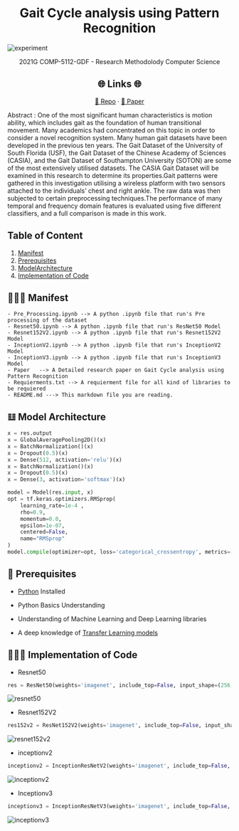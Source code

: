 <p align="center">
  <a href="https://github.com/dhyan1999/CASIA-B-GaitAnalysis" title="Gait Analysis">
  </a>
</p>
<h1 align="center"> Gait Cycle analysis using Pattern Recognition </h1>

![experiment](image/experiment.png)
<p align="center">2021G COMP-5112-GDF - Research Methodolody Computer Science</p>

<h2 align="center">🌐 Links 🌐</h2>
<p align="center">
    <a href="https://github.com/dhyan1999/CASIA-B-GaitAnalysis" title="Gait Analysis">📂 Repo</a>
    ·
    <a href="https://github.com/dhyan1999/CASIA-B-GaitAnalysis/blob/main/Paper/PR_Proposal.pdf" title="Gait Analysis">📄 Paper</a>
</p>

Abstract : One of the most significant human characteristics is motion ability, which includes gait as the foundation of human transitional movement. 
Many academics had concentrated on this topic in order to consider a novel recognition system. Many human gait datasets have been developed in the previous ten years. 
The Gait Dataset of the University of South Florida (USF), the Gait Dataset of the Chinese Academy of Sciences (CASIA), and the Gait Dataset of Southampton University (SOTON) are some of the most extensively utilised datasets.
The CASIA Gait Dataset will be examined in this research to determine its properties.Gait patterns were gathered in this investigation utilising a wireless platform with two sensors attached to the individuals’ chest and right ankle.
The raw data was then subjected to certain preprocessing techniques.The performance of many temporal and frequency domain features is evaluated using five different classifiers, and a full comparison is made in this work.

## Table of Content

1. [Manifest](#-manifest)
2. [Prerequisites](#-prerequisites)
3. [ModelArchitecture](#-model-architecture)
4. [Implementation of Code](##-implementation-of-code)


## 🧑🏻‍🏫 Manifest

```
- Pre_Processing.ipynb --> A python .ipynb file that run's Pre processing of the dataset
- Resnet50.ipynb --> A python .ipynb file that run's ResNet50 Model
- Resnet152V2.ipynb --> A python .ipynb file that run's Resnet152V2 Model
- InceptionV2.ipynb --> A python .ipynb file that run's InceptionV2 Model
- InceptionV3.ipynb --> A python .ipynb file that run's InceptionV3 Model
- Paper   --> A Detailed research paper on Gait Cycle analysis using Pattern Recognition
- Requierments.txt --> A requierment file for all kind of libraries to be requiered
- README.md ---> This markdown file you are reading.
```

## 𝌭 Model Architecture

```py
x = res.output 
x = GlobalAveragePooling2D()(x)
x = BatchNormalization()(x)
x = Dropout(0.5)(x)
x = Dense(512, activation='relu')(x)
x = BatchNormalization()(x)
x = Dropout(0.5)(x)
x = Dense(3, activation='softmax')(x)

model = Model(res.input, x) 
opt = tf.keras.optimizers.RMSprop(
    learning_rate=1e-4 ,
    rho=0.9,
    momentum=0.0,
    epsilon=1e-07,
    centered=False,
    name="RMSprop"
)
model.compile(optimizer=opt, loss='categorical_crossentropy', metrics=['accuracy']) 
```

## 🤔 Prerequisites

- [Python](https://www.python.org/ "Python") Installed

- Python Basics Understanding

- Understanding of Machine Learning and Deep Learning libraries

- A deep knowledge of [Transfer Learning models](https://keras.io/api/applications/)

## 👨🏻‍💻 Implementation of Code

- Resnet50

```py
res = ResNet50(weights='imagenet', include_top=False, input_shape=(256, 256, 3))
```
![resnet50](image/resnet50.jpeg)

- Resnet152V2

```py
res152v2 = ResNet152V2(weights='imagenet', include_top=False, input_shape=(256, 256, 3))
```
![resnet152v2](image/resnet152v2.jpeg)

- inceptionv2

```py
inceptionv2 = InceptionResNetV2(weights='imagenet', include_top=False, input_shape=(256, 256, 3)) 
```
![inceptionv2](image/inceptionv2.jpeg)

- Inceptionv3

```py
inceptionv3 = InceptionResNetV3(weights='imagenet', include_top=False, input_shape=(256, 256, 3)) 
```
![inceptionv3](image/inceptionv3.jpeg)


